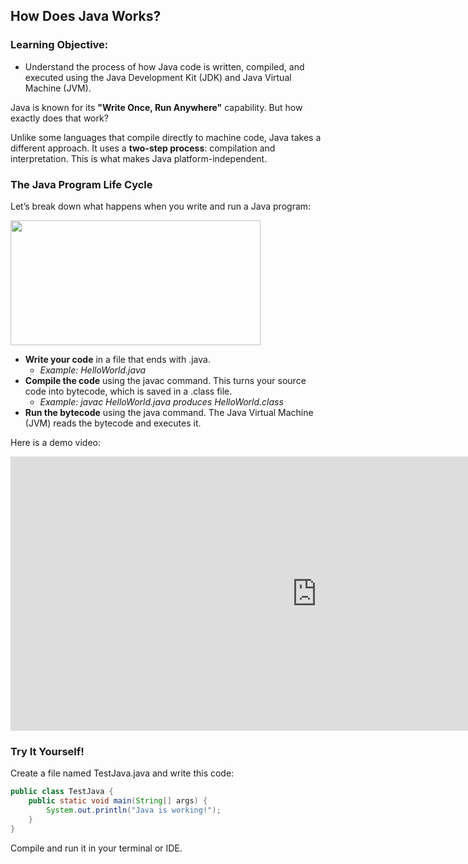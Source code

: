 ## How Does Java Works?
### Learning Objective:
- Understand the process of how Java code is written, compiled, and executed using the Java Development Kit (JDK) and Java Virtual Machine (JVM).

Java is known for its **"Write Once, Run Anywhere"** capability. But how exactly does that work?

Unlike some languages that compile directly to machine code, Java takes a different approach. It uses a **two-step process**: compilation and interpretation. This is what makes Java platform-independent.

### The Java Program Life Cycle
Let’s break down what happens when you write and run a Java program:

<img src="https://armadalogics-lms.s3.ap-southeast-1.amazonaws.com/production/chapter_57/1738920061588_2.png" width="400px" height="200px">

- **Write your code** in a file that ends with .java.
    - *Example: HelloWorld.java*
- **Compile the code** using the javac command. This turns your source code into bytecode, which is saved in a .class file.
    - *Example: javac HelloWorld.java produces HelloWorld.class*
- **Run the bytecode** using the java command. The Java Virtual Machine (JVM) reads the bytecode and executes it.

Here is a demo video:

<iframe width="980" height="439" src="https://www.youtube.com/embed/z2WpaG16pgE" title="Java Architecture Demo" frameborder="0" allow="accelerometer; autoplay; clipboard-write; encrypted-media; gyroscope; picture-in-picture; web-share" referrerpolicy="strict-origin-when-cross-origin" allowfullscreen></iframe>

### Try It Yourself!
Create a file named TestJava.java and write this code:
```java
public class TestJava {
    public static void main(String[] args) {
        System.out.println("Java is working!");
    }
}
```
Compile and run it in your terminal or IDE.